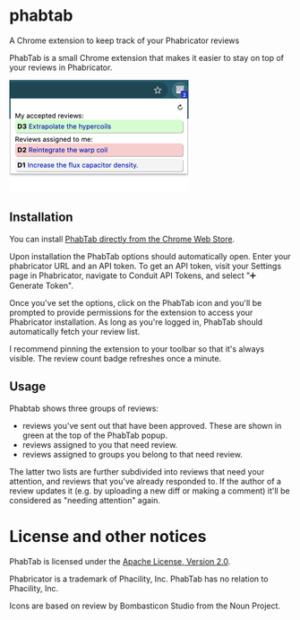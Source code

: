 # phabtab
A Chrome extension to keep track of your Phabricator reviews

PhabTab is a small Chrome extension that makes it easier to stay
on top of your reviews in Phabricator.

<img src="phabtab-screenshot.png" width=320 height=200 alt="PhabTab Screenshot">

## Installation

You can install [PhabTab directly from the Chrome Web Store](https://chrome.google.com/webstore/detail/phabtab/cinddmkhbhepiikmhfgcdokabcdfnnnc).

Upon installation the PhabTab options should automatically open.
Enter your phabricator URL and an API token. To get an API token,
visit your Settings page in Phabricator, navigate to Conduit
API Tokens, and select "➕ Generate Token".

Once you've set the options, click on the PhabTab icon and you'll
be prompted to provide permissions for the extension to access
your Phabricator installation. As long as you're logged in, PhabTab
should automatically fetch your review list.

I recommend pinning the extension to your toolbar so that it's
always visible. The review count badge refreshes once a minute.

## Usage

Phabtab shows three groups of reviews:

 - reviews you've sent out that have been approved. These are shown
   in green at the top of the PhabTab popup.
 - reviews assigned to you that need review.
 - reviews assigned to groups you belong to that need review.

The latter two lists are further subdivided into reviews that need
your attention, and reviews that you've already responded to. If the
author of a review updates it (e.g. by uploading a new diff or making
a comment) it'll be considered as "needing attention" again.

# License and other notices

PhabTab is licensed under the [Apache License, Version 2.0](LICENSE.txt).

Phabricator is a trademark of Phacility, Inc. PhabTab has no relation to Phacility, Inc.

Icons are based on review by Bombasticon Studio from the Noun Project.
